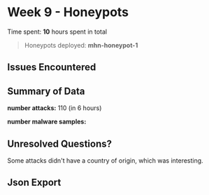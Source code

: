 # Week 9 - Honeypots

Time spent: **10** hours spent in total

> Honeypots deployed: **mhn-honeypot-1**

## Issues Encountered


## Summary of Data

**number attacks:** 110 (in 6 hours)

**number malware samples:**

## Unresolved Questions?

Some attacks didn't have a country of origin, which was interesting.

## Json Export
